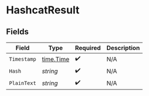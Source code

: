 # HashcatResult


## Fields

| Field                                     | Type                                      | Required                                  | Description                               |
| ----------------------------------------- | ----------------------------------------- | ----------------------------------------- | ----------------------------------------- |
| `Timestamp`                               | [time.Time](https://pkg.go.dev/time#Time) | :heavy_check_mark:                        | N/A                                       |
| `Hash`                                    | *string*                                  | :heavy_check_mark:                        | N/A                                       |
| `PlainText`                               | *string*                                  | :heavy_check_mark:                        | N/A                                       |